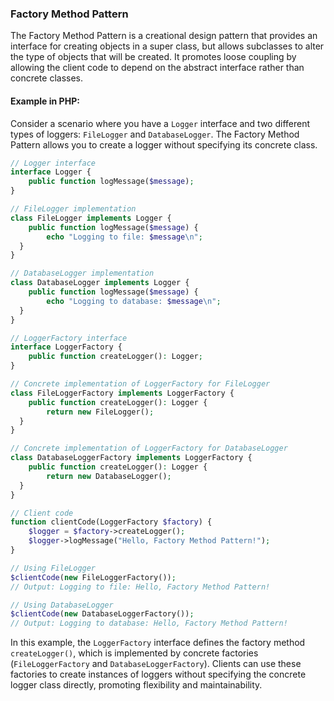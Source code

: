 ### Factory Method Pattern

The Factory Method Pattern is a creational design pattern that provides an interface for creating objects in a super class, but allows subclasses to alter the type of objects that will be created. It promotes loose coupling by allowing the client code to depend on the abstract interface rather than concrete classes.

#### Example in PHP:

Consider a scenario where you have a `Logger` interface and two different types of loggers: `FileLogger` and `DatabaseLogger`. The Factory Method Pattern allows you to create a logger without specifying its concrete class.

```php
// Logger interface
interface Logger {
    public function logMessage($message);
}

// FileLogger implementation
class FileLogger implements Logger {
    public function logMessage($message) {
        echo "Logging to file: $message\n";
  }
}

// DatabaseLogger implementation
class DatabaseLogger implements Logger {
    public function logMessage($message) {
        echo "Logging to database: $message\n";
  }
}

// LoggerFactory interface
interface LoggerFactory {
    public function createLogger(): Logger;
}

// Concrete implementation of LoggerFactory for FileLogger
class FileLoggerFactory implements LoggerFactory {
    public function createLogger(): Logger {
        return new FileLogger();
  }
}

// Concrete implementation of LoggerFactory for DatabaseLogger
class DatabaseLoggerFactory implements LoggerFactory {
    public function createLogger(): Logger {
        return new DatabaseLogger();
  }
}

// Client code
function clientCode(LoggerFactory $factory) {
    $logger = $factory->createLogger();
    $logger->logMessage("Hello, Factory Method Pattern!");
}

// Using FileLogger
$clientCode(new FileLoggerFactory());
// Output: Logging to file: Hello, Factory Method Pattern!

// Using DatabaseLogger
$clientCode(new DatabaseLoggerFactory());
// Output: Logging to database: Hello, Factory Method Pattern!
```

In this example, the `LoggerFactory` interface defines the factory method `createLogger()`, which is implemented by concrete factories (`FileLoggerFactory` and `DatabaseLoggerFactory`). Clients can use these factories to create instances of loggers without specifying the concrete logger class directly, promoting flexibility and maintainability.